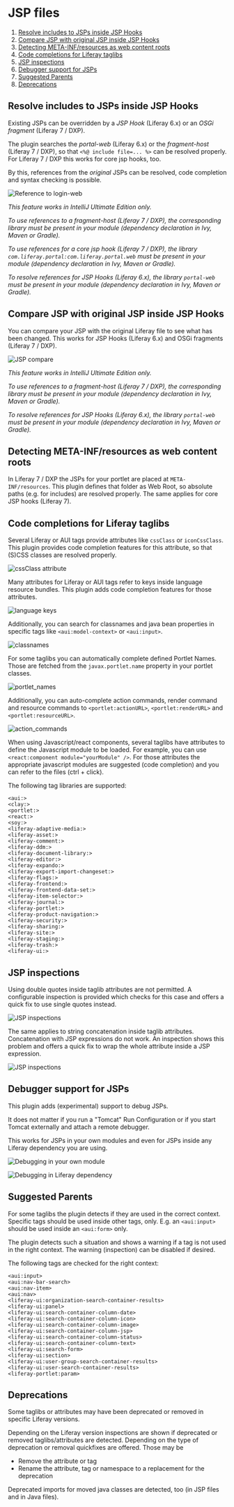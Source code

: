 JSP files
=========

1. [Resolve includes to JSPs inside JSP Hooks](#resolve-includes-to-jsps-inside-jsp-hooks)
2. [Compare JSP with original JSP inside JSP Hooks](#compare-jsp-with-original-jsp-inside-jsp-hooks)
3. [Detecting META-INF/resources as web content roots](#detecting-meta-infresources-as-web-content-roots)
4. [Code completions for Liferay taglibs](#code-completions-for-liferay-taglibs)
5. [JSP inspections](#jsp-inspections)
6. [Debugger support for JSPs](#debugger-support-for-jsps) 
7. [Suggested Parents](#suggested-parent)
7. [Deprecations](#deprecations)

Resolve includes to JSPs inside JSP Hooks
-----------------------------------------

Existing JSPs can be overridden by a *JSP Hook* (Liferay 6.x) or an *OSGi fragment* (Liferay 7 / DXP).

The plugin searches the *portal-web* (Liferay 6.x) or the *fragment-host* (Liferay 7 / DXP), so that ```<%@ include file=... %>``` can be resolved properly.
For Liferay 7 / DXP this works for core jsp hooks, too.

By this, references from the *original* JSPs can be resolved, code completion and syntax checking is possible.

![Reference to login-web](login_web.png "Reference to login-web")

*This feature works in IntelliJ Ultimate Edition only.*

*To use references to a fragment-host (Liferay 7 / DXP), the corresponding library must be present in your module (dependency declaration in Ivy, Maven or Gradle).*

*To use references for a core jsp hook (Liferay 7 / DXP), the library ```com.liferay.portal:com.liferay.portal.web``` must be present in your module (dependency declaration in Ivy, Maven or Gradle).*

*To resolve references for JSP Hooks (Liferay 6.x), the library ```portal-web``` must be present in your module (dependency declaration in Ivy, Maven or Gradle).*
 

Compare JSP with original JSP inside JSP Hooks
----------------------------------------------

You can compare your JSP with the original Liferay file to see what has been changed. This works for JSP Hooks (Liferay 6.x) and OSGi fragments (Liferay 7 / DXP).

![JSP compare](jsp_compare.png "JSP compare")


*This feature works in IntelliJ Ultimate Edition only.*

*To use references to a fragment-host (Liferay 7 / DXP), the corresponding library must be present in your module (dependency declaration in Ivy, Maven or Gradle).*

*To resolve references for JSP Hooks (Liferay 6.x), the library ```portal-web``` must be present in your module (dependency declaration in Ivy, Maven or Gradle).*

Detecting META-INF/resources as web content roots
-------------------------------------------------

In Liferay 7 / DXP the JSPs for your portlet are placed at ```META-INF/resources```. This plugin defines that folder as Web Root, so
absolute paths (e.g. for includes) are resolved properly. The same applies for core JSP hooks (Liferay 7).

Code completions for Liferay taglibs
------------------------------------

Several Liferay or AUI tags provide attributes like ```cssClass``` or ```iconCssClass```. This plugin provides code completion features for this attribute, so that
(S)CSS classes are resolved properly.

![cssClass attribute](jsp_css_class.png "cssClass attribute")

Many attributes for Liferay or AUI tags refer to keys inside language resource bundles. This plugin adds code completion features for those
attributes.

![language keys](jsp_language_keys.png "language keys")

Additionally, you can search for classnames and java bean properties in specific tags like `<aui:model-context>` or `<aui:input>`.

![classnames](jsp_classname.gif "classnames")

For some taglibs you can automatically complete defined Portlet Names. Those are fetched from the `javax.portlet.name` property in your portlet classes.

![portlet_names](jsp_portlet_name.png "portlet names")

Additionally, you can auto-complete action commands, render command and resource commands to
`<portlet:actionURL>`, `<portlet:renderURL>` and `<portlet:resourceURL>`.   

![action_commands](actioncommands.png "action commands")

When using Javascript/react components, several taglibs have attributes to define the Javascript 
module to be loaded. For example, you can use `<react:component module="yourModule" />`. For those
attributes the appropriate javascript modules are suggested (code completion) and you can refer to the
files (ctrl + click).

The following tag libraries are supported:
 
    <aui:>
    <clay:>
    <portlet:>
    <react:>
    <soy:>
    <liferay-adaptive-media:>
    <liferay-asset:>  
    <liferay-comment:>
    <liferay-ddm:>
    <liferay-document-library:>
    <liferay-editor:>
    <liferay-expando:>
    <liferay-export-import-changeset:>
    <liferay-flags:>
    <liferay-frontend:>
    <liferay-frontend-data-set:>
    <liferay-item-selector:>
    <liferay-journal:>
    <liferay-portlet:>
    <liferay-product-navigation:>
    <liferay-security:>
    <liferay-sharing:>
    <liferay-site:>
    <liferay-staging:>
    <liferay-trash:>
    <liferay-ui:>
    
 
JSP inspections
--------------- 
 
Using double quotes inside taglib attributes are not permitted. A configurable inspection is provided
which checks for this case and offers a quick fix to use single quotes instead.

![JSP inspections](jsp_inspections.gif "JSP inspection")

The same applies to string concatenation inside taglib attributes. Concatenation with
JSP expressions do not work. An inspection shows this problem and offers a quick fix to wrap the whole
attribute inside a JSP expression.

![JSP inspections](jsp_inspections_2.gif "JSP inspection")

 
Debugger support for JSPs
-------------------------

This plugin adds (experimental) support to debug JSPs. 

It does not matter if you run a "Tomcat" Run Configuration or if you start Tomcat externally and
attach a remote debugger. 

This works for JSPs in your own modules and even for JSPs inside any Liferay dependency you are using.

![Debugging in your own module](jsp_debug_own_module.png "Debugging in your own module") 

![Debugging in Liferay dependency](jsp_debug_dependency.png "Debugging in Liferay dependency")

Suggested Parents
-----------------

For some taglibs the plugin detects if they are used in the correct context. Specific tags should be used 
inside other tags, only. E.g. an `<aui:input>` should be used inside an `<aui:form>` only.

The plugin detects such a situation and shows a warning if a tag is not used in the right context. 
The warning (inspection) can be disabled if desired.

The following tags are checked for the right context:

    <aui:input>
    <aui:nav-bar-search>
    <aui:nav-item>
    <aui:nav>
    <liferay-ui:organization-search-container-results>
    <liferay-ui:panel>
    <liferay-ui:search-container-column-date>
    <liferay-ui:search-container-column-icon>
    <liferay-ui:search-container-column-image>
    <liferay-ui:search-container-column-jsp>
    <liferay-ui:search-container-column-status>
    <liferay-ui:search-container-column-text>
    <liferay-ui:search-form>
    <liferay-ui:section>
    <liferay-ui:user-group-search-container-results>
    <liferay-ui:user-search-container-results>
    <liferay-portlet:param>

Deprecations
------------

Some taglibs or attributes may have been deprecated or removed in specific Liferay versions. 

Depending on the Liferay version inspections are shown if deprecated or removed taglibs/attributes are detected. Depending on the
type of deprecation or removal quickfixes are offered. Those may be

* Remove the attribute or tag
* Rename the attribute, tag or namespace to a replacement for the deprecation

Deprecated imports for moved java classes are detected, too (in JSP files and in Java files).
